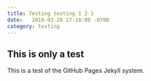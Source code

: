 ```yaml
---
title: Testing testing 1 2 3
date:   2018-03-28 17:18:00 -0700
category: testing
---
```


## This is only a test

This is a test of the GitHub Pages Jekyll system.
